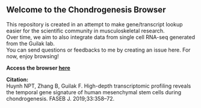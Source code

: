 ## Welcome to the Chondrogenesis Browser

This repository is created in an attempt to make gene/transcript lookup easier for the scientific community in musculoskeletal research. <br>
Over time, we aim to also integrate data from single cell RNA-seq generated from the Guilak lab. <br>
You can send questions or feedbacks to me by creating an issue here. For now, enjoy browsing! 

<b>Access the browser [here](https://guilak-lab.shinyapps.io/Chondrogenesis_Browser_v2/)</b> 


<b>Citation: </b> <br>
Huynh NPT, Zhang B, Guilak F. High-depth transcriptomic profiling reveals the temporal gene signature of human mesenchymal stem cells during chondrogenesis. FASEB J. 2019;33:358–72.


